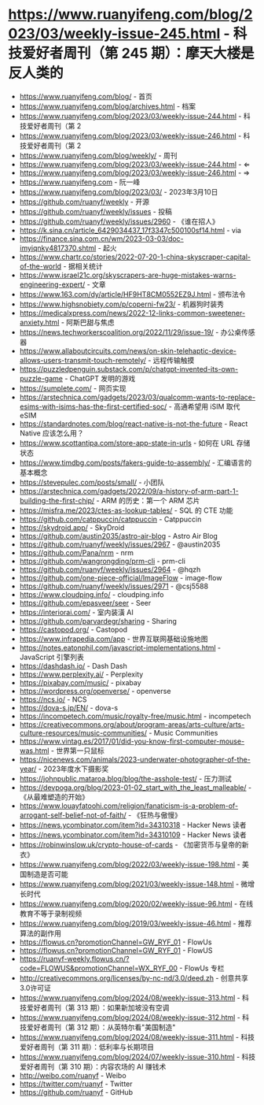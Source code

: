 # https://www.ruanyifeng.com/blog/2023/03/weekly-issue-245.html - 科技爱好者周刊（第 245 期）：摩天大楼是反人类的

- https://www.ruanyifeng.com/blog/ - 首页
- https://www.ruanyifeng.com/blog/archives.html - 档案
- https://www.ruanyifeng.com/blog/2023/03/weekly-issue-244.html - 科技爱好者周刊（第 2
- https://www.ruanyifeng.com/blog/2023/03/weekly-issue-246.html - 科技爱好者周刊（第 2
- https://www.ruanyifeng.com/blog/weekly/ - 周刊
- https://www.ruanyifeng.com/blog/2023/03/weekly-issue-244.html - ⇐
- https://www.ruanyifeng.com/blog/2023/03/weekly-issue-246.html - ⇒
- https://www.ruanyifeng.com - 阮一峰
- https://www.ruanyifeng.com/blog/2023/03/ - 2023年3月10日
- https://github.com/ruanyf/weekly - 开源
- https://github.com/ruanyf/weekly/issues - 投稿
- https://github.com/ruanyf/weekly/issues/2960 - 《谁在招人》
- https://k.sina.cn/article_6429034437_17f3347c500100sf14.html - via
- https://finance.sina.com.cn/wm/2023-03-03/doc-imyiqnky4817370.shtml - 起火
- https://www.chartr.co/stories/2022-07-20-1-china-skyscraper-capital-of-the-world - 据相关统计
- https://www.israel21c.org/skyscrapers-are-huge-mistakes-warns-engineering-expert/ - 文章
- https://www.163.com/dy/article/HF9HT8CM0552EZ9J.html - 颁布法令
- https://www.highsnobiety.com/p/coperni-fw23/ - 机器狗时装秀
- https://medicalxpress.com/news/2022-12-links-common-sweetener-anxiety.html - 阿斯巴甜与焦虑
- https://news.techworkerscoalition.org/2022/11/29/issue-19/ - 办公桌传感器
- https://www.allaboutcircuits.com/news/on-skin-telehaptic-device-allows-users-transmit-touch-remotely/ - 远程传输触摸
- https://puzzledpenguin.substack.com/p/chatgpt-invented-its-own-puzzle-game - ChatGPT 发明的游戏
- https://sumplete.com/ - 网页实现
- https://arstechnica.com/gadgets/2023/03/qualcomm-wants-to-replace-esims-with-isims-has-the-first-certified-soc/ - 高通希望用 iSIM 取代 eSIM
- https://standardnotes.com/blog/react-native-is-not-the-future - React Native 应该怎么用？
- https://www.scottantipa.com/store-app-state-in-urls - 如何在 URL 存储状态
- https://www.timdbg.com/posts/fakers-guide-to-assembly/ - 汇编语言的基本概念
- https://stevepulec.com/posts/small/ - 小团队
- https://arstechnica.com/gadgets/2022/09/a-history-of-arm-part-1-building-the-first-chip/ - ARM 的历史：第一个 ARM 芯片
- https://misfra.me/2023/ctes-as-lookup-tables/ - SQL 的 CTE 功能
- https://github.com/catppuccin/catppuccin - Catppuccin
- https://skydroid.app/ - SkyDroid
- https://github.com/austin2035/astro-air-blog - Astro Air Blog
- https://github.com/ruanyf/weekly/issues/2967 - @austin2035
- https://github.com/Pana/nrm - nrm
- https://github.com/wangrongding/prm-cli - prm-cli
- https://github.com/ruanyf/weekly/issues/2964 - @hqzh
- https://github.com/one-piece-official/ImageFlow - image-flow
- https://github.com/ruanyf/weekly/issues/2971 - @csj5588
- https://www.cloudping.info/ - cloudping.info
- https://github.com/epasveer/seer - Seer
- https://interiorai.com/ - 室内装潢 AI
- https://github.com/parvardegr/sharing - Sharing
- https://castopod.org/ - Castopod
- https://www.infrapedia.com/app - 世界互联网基础设施地图
- https://notes.eatonphil.com/javascript-implementations.html - JavaScript 引擎列表
- https://dashdash.io/ - Dash Dash
- https://www.perplexity.ai/ - Perplexity
- https://pixabay.com/music/ - pixabay
- https://wordpress.org/openverse/ - openverse
- https://ncs.io/ - NCS
- https://dova-s.jp/EN/ - dova-s
- https://incompetech.com/music/royalty-free/music.html - incompetech
- https://creativecommons.org/about/program-areas/arts-culture/arts-culture-resources/music-communities/ - Music Communities
- https://www.vintag.es/2017/01/did-you-know-first-computer-mouse-was.html - 世界第一只鼠标
- https://nicenews.com/animals/2023-underwater-photographer-of-the-year/ - 2023年度水下摄影奖
- https://johnpublic.mataroa.blog/blog/the-asshole-test/ - 压力测试
- https://devpoga.org/blog/2023-01-02_start_with_the_least_malleable/ - 《从最难塑造的开始》
- https://www.louayfatoohi.com/religion/fanaticism-is-a-problem-of-arrogant-self-belief-not-of-faith/ - 《狂热与傲慢》
- https://news.ycombinator.com/item?id=34310318 - Hacker News 读者
- https://news.ycombinator.com/item?id=34310109 - Hacker News 读者
- https://robinwinslow.uk/crypto-house-of-cards - 《加密货币与皇帝的新衣》
- https://www.ruanyifeng.com/blog/2022/03/weekly-issue-198.html - 美国制造是否可能
- https://www.ruanyifeng.com/blog/2021/03/weekly-issue-148.html - 微增长时代
- https://www.ruanyifeng.com/blog/2020/02/weekly-issue-96.html - 在线教育不等于录制视频
- https://www.ruanyifeng.com/blog/2019/03/weekly-issue-46.html - 推荐算法的副作用
- https://flowus.cn?promotionChannel=GW_RYF_01 - FlowUs
- https://flowus.cn?promotionChannel=GW_RYF_01 - FlowUS
- https://ruanyf-weekly.flowus.cn/?code=FLOWUS&promotionChannel=WX_RYF_00 - FlowUs 专栏
- http://creativecommons.org/licenses/by-nc-nd/3.0/deed.zh - 创意共享3.0许可证
- https://www.ruanyifeng.com/blog/2024/08/weekly-issue-313.html - 科技爱好者周刊（第 313 期）：如果新加坡没有空调
- https://www.ruanyifeng.com/blog/2024/08/weekly-issue-312.html - 科技爱好者周刊（第 312 期）：从英特尔看"美国制造"
- https://www.ruanyifeng.com/blog/2024/08/weekly-issue-311.html - 科技爱好者周刊（第 311 期）：低利率与长期项目
- https://www.ruanyifeng.com/blog/2024/07/weekly-issue-310.html - 科技爱好者周刊（第 310 期）：内容农场的 AI 赚钱术
- http://weibo.com/ruanyf - Weibo
- https://twitter.com/ruanyf - Twitter
- https://github.com/ruanyf - GitHub